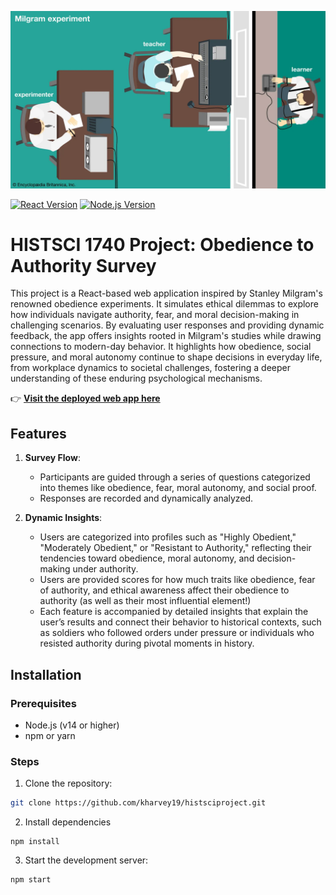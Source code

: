 ![Alt Text](milgrim.png "Milgrim picture")

[![React Version](https://img.shields.io/badge/React-18.0.0-blue.svg)](https://reactjs.org/)
[![Node.js Version](https://img.shields.io/badge/Node.js-14.0.0+-green.svg)](https://nodejs.org/)

# HISTSCI 1740 Project: Obedience to Authority Survey


This project is a React-based web application inspired by Stanley Milgram's renowned obedience experiments. It simulates ethical dilemmas to explore how individuals navigate authority, fear, and moral decision-making in challenging scenarios. By evaluating user responses and providing dynamic feedback, the app offers insights rooted in Milgram's studies while drawing connections to modern-day behavior. It highlights how obedience, social pressure, and moral autonomy continue to shape decisions in everyday life, from workplace dynamics to societal challenges, fostering a deeper understanding of these enduring psychological mechanisms.

👉 **[Visit the deployed web app here](https://limitless-earth-51296-7806e27eec8d.herokuapp.com/)**

## **Features**

1. **Survey Flow**:
   - Participants are guided through a series of questions categorized into themes like obedience, fear, moral autonomy, and social proof.
   - Responses are recorded and dynamically analyzed.

2. **Dynamic Insights**:
   - Users are categorized into profiles such as "Highly Obedient," "Moderately Obedient," or "Resistant to Authority," reflecting their tendencies toward obedience, moral autonomy, and decision-making under authority.
   - Users are provided scores for how much traits like obedience, fear of authority, and ethical awareness affect their obedience to authority (as well as their most influential element!)
   - Each feature is accompanied by detailed insights that explain the user’s results and connect their behavior to historical contexts, such as soldiers who followed orders under pressure or individuals who resisted authority during pivotal moments in history.

## **Installation**

### **Prerequisites**
- Node.js (v14 or higher)
- npm or yarn

### **Steps**
1. Clone the repository:
```bash
git clone https://github.com/kharvey19/histsciproject.git
```
2. Install dependencies
```
npm install
```
3. Start the development server:
```
npm start
```

